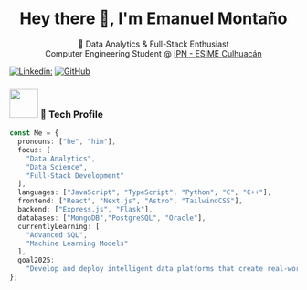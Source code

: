 <h1 align="center">Hey there 👋, I'm Emanuel Montaño</h1>
<p align="center">
  🚀 Data Analytics & Full-Stack Enthusiast 
  <br/>Computer Engineering Student @ <a href="https://www.esimecu.ipn.mx">IPN - ESIME Culhuacán</a>  
</p>


<p align="center">
  <!-- Custom badges section -->
  <!-- Twitter (optional, hidden) -->
  <!-- [![Twitter: Emanuel ](https://img.shields.io/twitter/follow/Emanuel?style=social)]() -->

  [![Linkedin: ](https://img.shields.io/badge/-Emanuel-blue?style=flat-square&logo=Linkedin&logoColor=white&link=https://www.linkedin.com/in/emanuel/)](https://www.linkedin.com/in/eliseo-emanuel-montaño-lopez-624925304)
  [![GitHub ](https://img.shields.io/github/followers/PhoenixBlazeTech?label=follow&style=social)](https://github.com/PhoenixBlazeTech)
  <!-- Gmail (optional, hidden) -->
  <!-- [![gmail: user](https://img.shields.io/badge/gmail-user-red?logo=gmail)]() -->
</p>

### <img src="https://i.pinimg.com/originals/7f/c8/8e/7fc88ea5ecdc7d3ad13faa05544f65c6.png" width="50"> 🔧 Tech Profile

```ts
const Me = {
  pronouns: ["he", "him"],
  focus: [
    "Data Analytics",
    "Data Science",
    "Full-Stack Development"
  ],
  languages: ["JavaScript", "TypeScript", "Python", "C", "C++"],
  frontend: ["React", "Next.js", "Astro", "TailwindCSS"],
  backend: ["Express.js", "Flask"],
  databases: ["MongoDB","PostgreSQL", "Oracle"],
  currentlyLearning: [
    "Advanced SQL",
    "Machine Learning Models"
  ],
  goal2025:
    "Develop and deploy intelligent data platforms that create real-world impact and share everything as open source 🚀"
};
```
